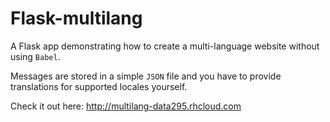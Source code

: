 # Flask-multilang

A Flask app demonstrating how to create a multi-language website without using `Babel`.

Messages are stored in a simple `JSON` file and you have to provide translations for supported locales yourself.


Check it out here: http://multilang-data295.rhcloud.com
